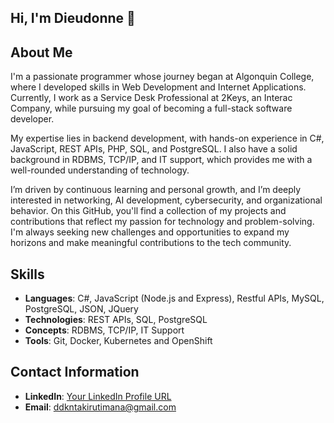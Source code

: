 ## Hi, I'm Dieudonne 👋

## About Me

I'm a passionate programmer whose journey began at Algonquin College, where I developed skills in Web Development and Internet Applications. Currently, I work as a Service Desk Professional at 2Keys, an Interac Company, while pursuing my goal of becoming a full-stack software developer.

My expertise lies in backend development, with hands-on experience in C#, JavaScript, REST APIs, PHP, SQL, and PostgreSQL. I also have a solid background in RDBMS, TCP/IP, and IT support, which provides me with a well-rounded understanding of technology.

I’m driven by continuous learning and personal growth, and I’m deeply interested in networking, AI development, cybersecurity, and organizational behavior. On this GitHub, you'll find a collection of my projects and contributions that reflect my passion for technology and problem-solving. I'm always seeking new challenges and opportunities to expand my horizons and make meaningful contributions to the tech community.

## Skills
- **Languages**: C#, JavaScript (Node.js and Express), Restful APIs, MySQL, PostgreSQL,  JSON, JQuery
- **Technologies**: REST APIs, SQL, PostgreSQL
- **Concepts**: RDBMS, TCP/IP, IT Support
- **Tools**: Git, Docker, Kubernetes and OpenShift


## Contact Information
- **LinkedIn**: [Your LinkedIn Profile URL](https://www.linkedin.com/in/diontakir/)
- **Email**: [ddkntakirutimana@gmail.com](mailto:ddkntakirutimana@gmail.com)
